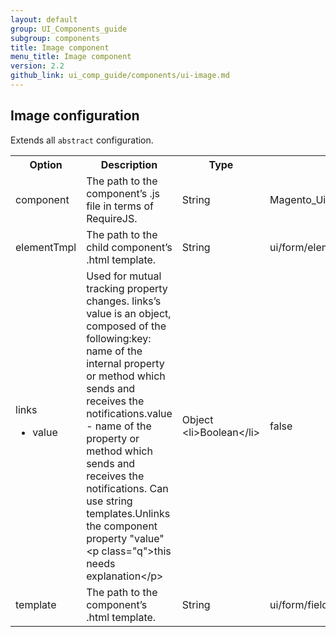```yaml
---
layout: default
group: UI_Components_guide
subgroup: components
title: Image component
menu_title: Image component
version: 2.2
github_link: ui_comp_guide/components/ui-image.md
---
```


## Image configuration

Extends all `abstract` configuration.

<table>
  <tr>
    <th>Option </th>
    <th>Description</th>
    <th>Type</th>
    <th>Default</th>
  </tr>
  <tr>
    <td>component</td>
    <td>The path to the component’s .js file in terms of RequireJS.</td>
    <td>String</td>
    <td>Magento_Ui/js/form/element/media</td>
  </tr>
  <tr>
    <td>elementTmpl</td>
    <td>The path to the child component’s .html template.</td>
    <td>String</td>
    <td>ui/form/element/media</td>
  </tr>
  <tr>
    <td>links <ul><li>value</li></ul></td>
    <td>Used for mutual tracking property changes. links’s value is an object, composed of the following:key: name of the internal property or method which sends and receives the notifications.value - name of the property or method which sends and receives the notifications. Can use string templates.Unlinks the component property "value" &lt;p class="q"&gt;this needs explanation&lt;/p&gt;</td>
    <td>Object<br>&lt;li&gt;Boolean&lt;/li&gt;</td>
    <td>false</td>
  </tr>
  <tr>
    <td>template</td>
    <td>The path to the component’s .html template.</td>
    <td>String</td>
    <td>ui/form/field</td>
  </tr>
</table>
